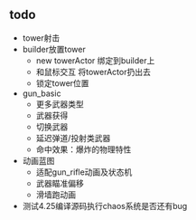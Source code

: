 ﻿## todo
- tower射击
- builder放置tower
  - new towerActor 绑定到builder上
  - 和鼠标交互 将towerActor扔出去
  - 锁定tower位置
- gun_basic
  - 更多武器类型
  - 武器获得
  - 切换武器
  - 延迟弹道/投射类武器
  - 命中效果：爆炸的物理特性
- 动画蓝图
  - 适配gun_rifle动画及状态机
  - 武器瞄准偏移
  - 滑墙跑动画
- 测试4.25编译源码执行chaos系统是否还有bug
